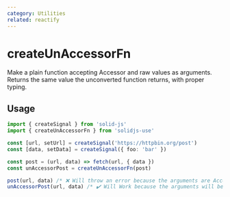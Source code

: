 ```yaml
---
category: Utilities
related: reactify
---
```


# createUnAccessorFn

Make a plain function accepting Accessor and raw values as arguments.
Returns the same value the unconverted function returns, with proper typing.

## Usage

```ts
import { createSignal } from 'solid-js'
import { createUnAccessorFn } from 'solidjs-use'

const [url, setUrl] = createSignal('https://httpbin.org/post')
const [data, setData] = createSignal({ foo: 'bar' })

const post = (url, data) => fetch(url, { data })
const unAccessorPost = createUnAccessorFn(post)

post(url, data) /* ❌ Will throw an error because the arguments are Accessor */
unAccessorPost(url, data) /* ✔️ Will Work because the arguments will be auto toValue */
```
